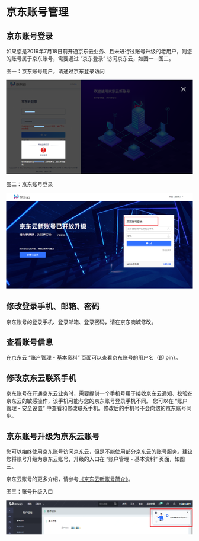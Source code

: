 # 京东账号管理

## 京东账号登录

如果您是2019年7月18日前开通京东云业务、且未进行过账号升级的老用户，则您的账号属于京东账号，需要通过 “京东登录” 访问京东云，如图一--图二。

图一：京东账号用户，请通过京东登录访问

![](../../../image/User/Account-Mgmt/login2-1030.png)

图二：京东账号登录

![](../../../image/User/Account-Mgmt/log4.png)

## 修改登录手机、邮箱、密码

京东账号的登录手机、登录邮箱、登录密码，请在京东商城修改。

## 查看账号信息

在京东云 “账户管理 - 基本资料” 页面可以查看京东账号的用户名（即 pin）。

## 修改京东云联系手机

京东账号在开通京东云业务时，需要提供一个手机号用于接收京东云通知、校验在京东云的敏感操作，该手机可能与您的京东账号登录手机不同。
您可以在 “账户管理 - 安全设置” 中查看和修改联系手机。修改后的手机号不会向您的京东账号同步。

## 京东账号升级为京东云账号

您可以始终使用京东账号访问京东云，但是不能使用部分京东云的账号服务。建议您将账号升级为京东云账号，升级的入口在 “账户管理 - 基本资料” 页面，如图三。

京东云账号的更多介绍，请参考[《京东云新账号简介》](https://docs.jdcloud.com/cn/account-management/what-is-jdcloud-account)。

图三：账号升级入口

![](../../../image/User/Account-Mgmt/UC-Upgrade.png)
